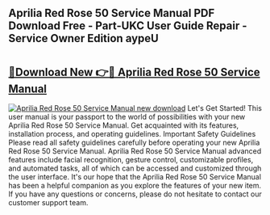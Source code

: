 ## Aprilia Red Rose 50 Service Manual PDF Download Free - Part-UKC User Guide Repair - Service Owner Edition aypeU

# <h2><a href="http://bc69060.oget.top/?id=Aprilia+Red+Rose+50+Service+Manual">🔗Download New 👉🔴 Aprilia Red Rose 50 Service Manual</a></h2>

[![Aprilia Red Rose 50 Service Manual new download](https://i.imgur.com/5g1atiW.png)](http://bc69060.oget.top/?id=Aprilia+Red+Rose+50+Service+Manual)
Let's Get Started! This user manual is your passport to the world of possibilities with your new Aprilia Red Rose 50 Service Manual. Get acquainted with its features, installation process, and operating guidelines. Important Safety Guidelines Please read all safety guidelines carefully before operating your new Aprilia Red Rose 50 Service Manual. Aprilia Red Rose 50 Service Manual advanced features include facial recognition, gesture control, customizable profiles, and automated tasks, all of which can be accessed and customized through the user interface. It's our hope that the Aprilia Red Rose 50 Service Manual has been a helpful companion as you explore the features of your new item. If you have any questions or concerns, please do not hesitate to contact our customer support team.

